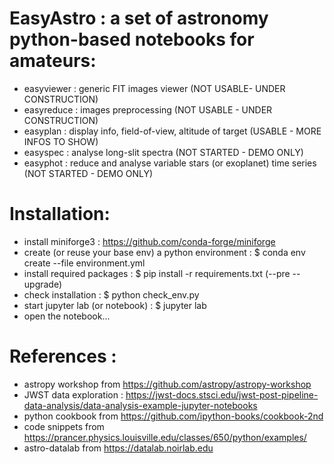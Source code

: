 # EasyAstro : a set of astronomy python-based notebooks for amateurs:
- easyviewer : generic FIT images viewer (NOT USABLE- UNDER CONSTRUCTION)
- easyreduce : images preprocessing (NOT USABLE - UNDER CONSTRUCTION)
- easyplan : display info, field-of-view, altitude of target (USABLE - MORE INFOS TO SHOW)
- easyspec : analyse long-slit spectra (NOT STARTED - DEMO ONLY)
- easyphot : reduce and analyse variable stars (or exoplanet) time series (NOT STARTED - DEMO ONLY)

# Installation:
- install miniforge3 : https://github.com/conda-forge/miniforge 
- create (or reuse your base env) a python environment : $ conda env create --file environment.yml
- install required packages :  $ pip install -r requirements.txt (--pre --upgrade)
- check installation : $ python check_env.py
- start jupyter lab (or notebook) : $ jupyter lab
- open the notebook...
  
# References : 
- astropy workshop from https://github.com/astropy/astropy-workshop
- JWST data exploration : https://jwst-docs.stsci.edu/jwst-post-pipeline-data-analysis/data-analysis-example-jupyter-notebooks
- python cookbook from https://github.com/ipython-books/cookbook-2nd
- code snippets from https://prancer.physics.louisville.edu/classes/650/python/examples/
- astro-datalab from https://datalab.noirlab.edu
